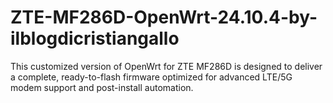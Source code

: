 # ZTE-MF286D-OpenWrt-24.10.4-by-ilblogdicristiangallo
This customized version of OpenWrt for ZTE MF286D is designed to deliver a complete, ready-to-flash firmware optimized for advanced LTE/5G modem support and post-install automation.
